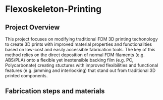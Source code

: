 # Flexoskeleton-Printing
## Project Overview

This project focuses on modifying traditional FDM 3D printing techonology to create 3D prints with improved material properties and functionalities based on low-cost and easily accessible fabrication tools. The key of this method relies on the direct deposition of normal FDM filaments (e.g. ABS/PLA) onto a flexible yet inextensible backing film (e.g. PC, Polycarbonate) creating stuctures with improved flexibilities and functional features (e.g. jamming and interlocking) that stand out from traditional 3D printed components. 

## Fabrication steps and materials


## 
